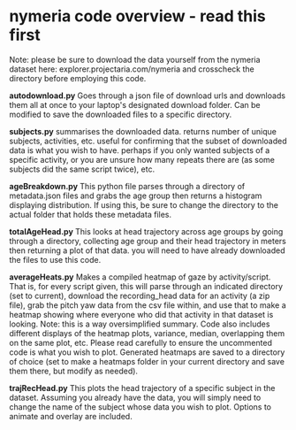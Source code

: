# nymeria code overview - read this first

Note: please be sure to download the data yourself from the nymeria dataset here: explorer.projectaria.com/nymeria and crosscheck the directory before employing this code. 

**autodownload.py**
Goes through a json file of download urls and downloads them all at once to your laptop's designated download folder. Can be modified to save the downloaded files to a specific directory. 

**subjects.py**
summarises the downloaded data. returns number of unique subjects, activities, etc. useful for confirming that the subset of downloaded data is what you wish to have. perhaps if you only wanted subjects of a specific activity, or you are unsure how many repeats there are (as some subjects did the same script twice), etc.

**ageBreakdown.py**
This python file parses through a directory of metadata.json files and grabs the age group then returns a histogram displaying distribution. If using this, be sure to change the directory to the actual folder that holds these metadata files. 

**totalAgeHead.py**
This looks at head trajectory across age groups by going through a directory, collecting age group and their head trajectory in meters then returning a plot of that data. you will need to have already downloaded the files to use this code. 

**averageHeats.py**
Makes a compiled heatmap of gaze by activity/script. That is, for every script given, this will parse through an indicated directory (set to current), download the recording_head data for an activity (a zip file), grab the pitch yaw data from the csv file within, and use that to make a heatmap showing where everyone who did that activity in that dataset is looking. Note: this is a way oversimplified summary. Code also includes different displays of the heatmap plots, variance, median, overlapping them on the same plot, etc. Please read carefully to ensure the uncommented code is what you wish to plot. Generated heatmaps are saved to a directory of choice (set to make a heatmaps folder in your current directory and save them there, but modify as needed). 

**trajRecHead.py**
This plots the head trajectory of a specific subject in the dataset. Assuming you already have the data, you will simply need to change the name of the subject whose data you wish to plot. Options to animate and overlay are included. 
